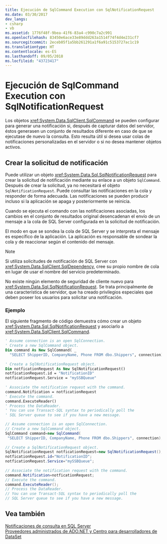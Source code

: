 ```yaml
---
title: Ejecución de SqlCommand Execution con SqlNotificationRequest
ms.date: 03/30/2017
dev_langs:
- csharp
- vb
ms.assetid: 1776f48f-9bea-41f6-83a4-c990c7a2c991
ms.openlocfilehash: 83450e6ace33e89ddd263a1514f74f4d4e231cf7
ms.sourcegitcommit: 2eceb05f1a5bb261291a1f6a91c5153727ac1c19
ms.translationtype: HT
ms.contentlocale: es-ES
ms.lasthandoff: 09/05/2018
ms.locfileid: "43723417"
---
```

# <a name="sqlcommand-execution-with-a-sqlnotificationrequest"></a>Ejecución de SqlCommand Execution con SqlNotificationRequest
Los objetos <xref:System.Data.SqlClient.SqlCommand> se pueden configurar para generar una notificación si, después de capturar datos del servidor, éstos generasen un conjunto de resultados diferente en caso de que se ejecutase de nuevo la consulta. Esto resulta útil si desea usar colas de notificaciones personalizadas en el servidor o si no desea mantener objetos activos.  
  
## <a name="creating-the-notification-request"></a>Crear la solicitud de notificación  
 Puede utilizar un objeto <xref:System.Data.Sql.SqlNotificationRequest> para crear la solicitud de notificación mediante su enlace a un objeto `SqlCommand`. Después de crear la solicitud, ya no necesitará el objeto `SqlNotificationRequest`. Puede consultar las notificaciones en la cola y responder de forma adecuada. Las notificaciones se pueden producir incluso si la aplicación se apaga y posteriormente se reinicia.  
  
 Cuando se ejecuta el comando con las notificaciones asociadas, los cambios en el conjunto de resultados original desencadenan el envío de un mensaje a la cola de SQL Server configurada en la solicitud de notificación.  
  
 El modo en que se sondea la cola de SQL Server y se interpreta el mensaje es específico de la aplicación. La aplicación es responsable de sondear la cola y de reaccionar según el contenido del mensaje.  
  
> [!NOTE]
>  Si utiliza solicitudes de notificación de SQL Server con <xref:System.Data.SqlClient.SqlDependency>, cree su propio nombre de cola en lugar de usar el nombre del servicio predeterminado.  
  
 No existe ningún elemento de seguridad de cliente nuevo para <xref:System.Data.Sql.SqlNotificationRequest>. Se trata principalmente de una característica de servidor, que ha creado privilegios especiales que deben poseer los usuarios para solicitar una notificación.  
  
### <a name="example"></a>Ejemplo  
 El siguiente fragmento de código demuestra cómo crear un objeto <xref:System.Data.Sql.SqlNotificationRequest> y asociarlo a <xref:System.Data.SqlClient.SqlCommand>.  
  
```vb  
' Assume connection is an open SqlConnection.  
' Create a new SqlCommand object.  
Dim command As New SqlCommand( _  
  "SELECT ShipperID, CompanyName, Phone FROM dbo.Shippers", connection)  
  
' Create a SqlNotificationRequest object.  
Dim notficationRequest As New SqlNotificationRequest()  
notficationRequest.id = "NotificationID"  
notficationRequest.Service = "mySSBQueue"  
  
' Associate the notification request with the command.  
command.Notification = notficationRequest  
' Execute the command.  
command.ExecuteReader()  
' Process the DataReader.  
' You can use Transact-SQL syntax to periodically poll the   
' SQL Server queue to see if you have a new message.  
```  
  
```csharp  
// Assume connection is an open SqlConnection.  
// Create a new SqlCommand object.  
SqlCommand command=new SqlCommand(  
 "SELECT ShipperID, CompanyName, Phone FROM dbo.Shippers", connection);  
  
// Create a SqlNotificationRequest object.  
SqlNotificationRequest notficationRequest=new SqlNotificationRequest();  
notficationRequest.id="NotificationID";  
notficationRequest.Service="mySSBQueue";  
  
// Associate the notification request with the command.  
command.Notification=notficationRequest;  
// Execute the command.  
command.ExecuteReader();  
// Process the DataReader.  
// You can use Transact-SQL syntax to periodically poll the   
// SQL Server queue to see if you have a new message.  
```  
  
## <a name="see-also"></a>Vea también  
 [Notificaciones de consulta en SQL Server](../../../../../docs/framework/data/adonet/sql/query-notifications-in-sql-server.md)  
 [Proveedores administrados de ADO.NET y Centro para desarrolladores de DataSet](https://go.microsoft.com/fwlink/?LinkId=217917)
